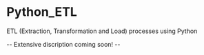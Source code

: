 # Python_ETL

ETL (Extraction, Transformation and Load) processes using Python

-- Extensive discription coming soon! --

